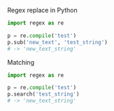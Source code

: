 Regex replace in Python

```python
import regex as re

p = re.compile('test')
p.sub('new_text', 'test_string')
# -> 'new_text_string'
```

Matching

```python
import regex as re

p = re.compile('test')
p.search('test_string')
# -> 'new_text_string'
```



